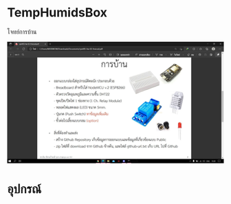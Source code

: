 <h1>TempHumidsBox</h1>
<p>โจทย์การบ้าน<p>
<img src="ref/Homeworkex.JPG" width="850">
<h1>อุปกรณ์</h1>  

